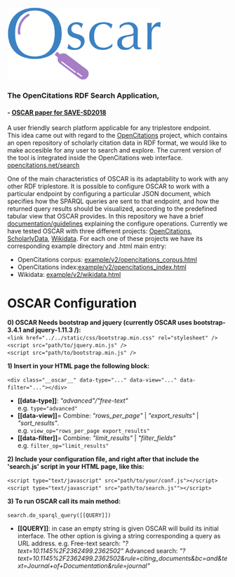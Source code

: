 <img src="doc/oscar_logo-v2.0.png" alt="drawing" width="350"/>

### The OpenCitations RDF Search Application,
#### - [OSCAR paper for SAVE-SD2018](https://essepuntato.github.io/papers/oscar-savesd2018.html)

A  user friendly search platform applicable for any triplestore endpoint.  
This idea came out with regard to the [OpenCitations](http://opencitations.net/) project, which contains an open repository of scholarly citation data in RDF format, we would like to make accesible for any user to search and explore. The current version of the tool is integrated inside the OpenCitations web interface.  
[opencitations.net/search](http://opencitations.net/search)

One of the main characteristics of OSCAR is its adaptability to work with any other RDF triplestore. It is possible to configure OSCAR to work with a particular endpoint by configuring a particular JSON document, which specifies how the SPARQL queries are sent to that endpoint, and how the returned query results should be visualized, according to the predefined tabular view that OSCAR provides. In this repository we have a brief [documentation/guidelines](OSCAR/doc/README.md) explaining the configure operations. Currently we have tested OSCAR with three different projects: [OpenCitations](http://opencitations.net/), [ScholarlyData](http://www.scholarlydata.org/), [Wikidata](http://wikidata.org/). For each one of these projects we have its corresponding example directory and .html main entry:
* OpenCitations corpus: [example/v2/opencitations_corpus.html](https://opencitations.github.io/oscar/example/v2/opencitations_corpus.html)
* OpenCitations index:[example/v2/opencitations_index.html](https://opencitations.github.io/oscar/example/v2/opencitations_index.html)
* Wikidata: [example/v2/wikidata.html](https://opencitations.github.io/oscar/example/v2/wikidata.html)

# OSCAR Configuration

**0) OSCAR Needs bootstrap and jquery (currently OSCAR uses bootstrap-3.4.1  and jquery-1.11.3 /):**   
```<link href="../../static/css/bootstrap.min.css" rel="stylesheet" />```  
```<script src="path/to/jquery.min.js" />```  
```<script src="path/to/bootstrap.min.js" />```
        
        
**1) Insert in your HTML page the following block:** 

```<div class="__oscar__" data-type="..." data-view="..." data-filter="..."></div>``` 
* **[[data-type]]**: *"advanced"/"free-text"*  
e.g.  ```type="advanced"```
* **[[data-view]]**= Combine: *"rows_per_page"* | *"export_results"* | *"sort_results"*.  
e.g.  ```view_op="rows_per_page export_results"```
* **[[data-filter]]**= Combine: *"limit_results"* | *"filter_fields"*  
e.g.  ```filter_op="limit_results"```


**2) Include your configuration file, and right after that include the 'search.js' script in your HTML page, like this:**

```<script type="text/javascript" src="path/to/your/conf.js"></script>```  
```<script type="text/javascript" src="path/to/search.js""></script>```


**3) To run OSCAR call its main method:**

```search.do_sparql_query([[QUERY]])```
* **[[QUERY]]**: in case an empty string is given OSCAR will build its initial interface. The other option is giving a string corresponding a query as URL address. e.g. 
Free-text search: *"?text=10.1145%2F2362499.2362502"*
Advanced search: *"?text=10.1145%2F2362499.2362502&rule=citing_documents&bc=and&text=Journal+of+Documentation&rule=journal"*
